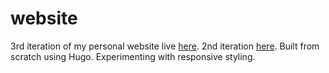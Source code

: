 # website
3rd iteration of my personal website live [here](https://dev.mjlee.dev).
2nd iteration [here](https://github.com/MMJLee/mjlee).
Built from scratch using Hugo.
Experimenting with responsive styling.
